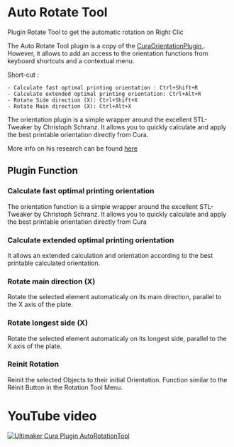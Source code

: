 # Auto Rotate Tool

Plugin Rotate Tool to get the automatic rotation on Right Clic 

The Auto Rotate Tool plugin is a copy of the [CuraOrientationPlugin ](https://github.com/5axes/CuraOrientationPlugin). However, it allows to add an access to the orientation functions from keyboard shortcuts and a contextual menu.

Short-cut :

	- Calculate fast optimal printing orientation : Ctrl+Shift+R
	- Calculate extended optimal printing orientation: Ctrl+Alt+R       
	- Rotate Side direction (X): Ctrl+Shift+X
	- Rotate Main direction (X): Ctrl+Alt+X

The orientation plugin is a simple wrapper around the excellent STL-Tweaker by Christoph Schranz. It allows you to quickly calculate and apply the best printable orientation directly from Cura.

More info on his research can be found [here](https://www.researchgate.net/publication/311765131_Tweaker_-_Auto_Rotation_Module_for_FDM_3D_Printing)

## Plugin Function

### Calculate fast optimal printing orientation
The orientation function is a simple wrapper around the excellent STL-Tweaker by Christoph Schranz. It allows you to quickly calculate and apply the best printable orientation directly from Cura

### Calculate extended optimal printing orientation
It allows an extended calculation and orientation according to the best printable calculated orientation.

### Rotate main direction (X)
Rotate the selected element automaticaly on its main direction, parallel to the X axis of the plate.

### Rotate longest side (X)
Rotate the selected element automaticaly on its longest side, parallel to the X axis of the plate.

### Reinit Rotation
Reinit the selected Objects to their initial Orientation. Function similar to the Réinit Button in the Rotation Tool Menu.


# YouTube video

[![Ultimaker Cura Plugin AutoRotationTool](http://img.youtube.com/vi/H0WI-RFb83o0sQwY/0.jpg)](https://www.youtube.com/watch?v=RFb83o0sQwY)
